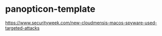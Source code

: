 # panopticon-template

https://www.securityweek.com/new-cloudmensis-macos-spyware-used-targeted-attacks
